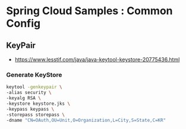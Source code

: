 # Spring Cloud Samples : Common Config
## KeyPair
* https://www.lesstif.com/java/java-keytool-keystore-20775436.html

### Generate KeyStore
```bash
keytool -genkeypair \
-alias security \
-keyalg RSA \
-keystore keystore.jks \
-keypass keypass \
-storepass storepass \
-dname "CN=OAuth,OU=Unit,O=Organization,L=City,S=State,C=KR"
```